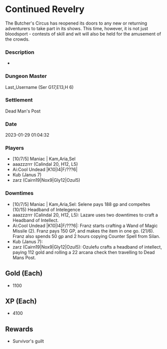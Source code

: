 # Continued Revelry
The Butcher's Circus has reopened its doors to any new or returning adventurers to take part in its shows. This time, however, it is not just bloodsport - contests of skill and wit will also be held for the amusement of the crowds.
### Description
-
### Dungeon Master
Last_Username (Ser G17,E13,H 6)
### Settlement
Dead Man's Post
### Date
2023-01-29 01:04:32
### Players
* [10/7/5] Maniac | Kam,Aria,Sel
* aaazzzrrr (Calindal 20, H12, L5)
* Ai:Cool Undead |K10|I4|F/???6|
* Kub (Janus 7)
* zarz (Cairn19|Nox9|Gly12|Ozul5)
### Downtimes
* [10/7/5] Maniac | Kam,Aria,Sel: Selene pays 188 gp and compeltes (10/15) Headband of Intelegence
* aaazzzrrr (Calindal 20, H12, L5): Lazare uses two downtimes to craft a Headband of Intellect.
* Ai:Cool Undead |K10|I4|F/???6|: Franz starts crafting a Wand of Magic Missile (2). Franz pays 150 GP, and makes the item in one go. (21/6). Franz also spends 50 gp and 2 hours copying Counter Spell from Silan.
* Kub (Janus 7): 
* zarz (Cairn19|Nox9|Gly12|Ozul5): Ozulefu crafts a headband of intellect, paying 112 gold and rolling a 22 arcana check then travelling to Dead Mans Post.
## Gold (Each)
* 1100
## XP (Each)
* 4100
## Rewards
* Survivor's guilt